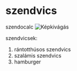 # szendvics
szendocalc
![Képkivágás](https://user-images.githubusercontent.com/72438034/150100775-9ab55122-be03-4d48-a813-c2aec44a0868.PNG)

szendvicsek:
  1. rántotthúsos szendvics
  2. szalámis szendvics
  3. hamburger
